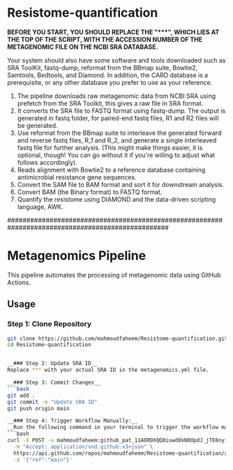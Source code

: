 # Resistome-quantification
__BEFORE YOU START, YOU SHOULD REPLACE THE "***", WHICH LIES AT THE TOP OF THE SCRIPT, WITH THE ACCESSION NUMBER OF THE METAGENOMIC FILE ON THE NCBI SRA DATABASE.__

Your system should also have some software and tools downloaded such as SRA ToolKit, fastq-dump, reformat from the BBmap suite, Bowtie2, Samtools, Bedtools, and Diamond. In addition, the CARD database is a prerequisite, or any other database you prefer to use as your reference.

1. The pipeline downloads raw metagenomic data from NCBI SRA using prefetch from the SRA Toolkit, this gives a raw file in SRA format.
2. It converts the SRA file to FASTQ format using fastq-dump. The output is generated in fastq folder, for paired-end fastq files, R1 and R2 files will be generated.
3. Use reformat from the BBmap suite to interleave the generated forward and reverse fastq files, R_1 and R_2, and generate a single interleaved fastq file for further analysis. (This might make things easier, it is optional, though! You can go without it if you're willing to adjust what follows accordingly).
4. Reads alignment with Bowtie2 to a reference database containing antimicrobial resistance gene sequences.
5. Convert the SAM file to BAM format and sort it for downstream analysis.
6. Convert BAM (the Binary format) to FASTQ format.
7. Quantify the resistome using DIAMOND and the data-driven scripting language, AWK.
   
##################################################################################################

# Metagenomics Pipeline

This pipeline automates the processing of metagenomic data using GitHub Actions.

## Usage

### Step 1: Clone Repository
```bash
git clone https://github.com/mahmoudfaheem/Resistome-quantification.git
cd Resistome-quantification


__### Step 2: Update SRA ID__
Replace *** with your actual SRA ID in the metagenomics.yml file.

__### Step 3: Commit Changes__
```bash
git add .
git commit -m "Update SRA ID"
git push origin main

__### Step 4: Trigger Workflow Manually:__
__Run the following command in your terminal to trigger the workflow manually:__
```bash
curl -X POST -u mahmoudfaheem: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 \
  -H "Accept: application/vnd.github.v3+json" \
  https://api.github.com/repos/mahmoudfaheem/Resistome-quantification/actions/workflows/metagenomics.yml/dispatches \
  -d '{"ref":"main"}'



